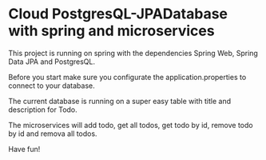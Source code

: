 # Cloud PostgresQL-JPADatabase with spring and microservices

This project is running on spring with the dependencies Spring Web, Spring Data JPA and PostgresQL.

Before you start make sure you configurate the application.properties to connect to your database.

The current database is running on a super easy table with title and description for Todo.

The microservices will add todo, get all todos, get todo by id, remove todo by id and remova all todos.

Have fun!
